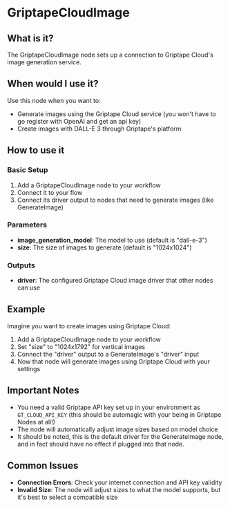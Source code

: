 # GriptapeCloudImage

## What is it?

The GriptapeCloudImage node sets up a connection to Griptape Cloud's image generation service.

## When would I use it?

Use this node when you want to:

- Generate images using the Griptape Cloud service (you won't have to go register with OpenAI and get an api key)
- Create images with DALL-E 3 through Griptape's platform

## How to use it

### Basic Setup

1. Add a GriptapeCloudImage node to your workflow
1. Connect it to your flow
1. Connect its driver output to nodes that need to generate images (like GenerateImage)

### Parameters

- **image_generation_model**: The model to use (default is "dall-e-3")
- **size**: The size of images to generate (default is "1024x1024")

### Outputs

- **driver**: The configured Griptape Cloud image driver that other nodes can use

## Example

Imagine you want to create images using Griptape Cloud:

1. Add a GriptapeCloudImage node to your workflow
1. Set "size" to "1024x1792" for vertical images
1. Connect the "driver" output to a GenerateImage's "driver" input
1. Now that node will generate images using Griptape Cloud with your settings

## Important Notes

- You need a valid Griptape API key set up in your environment as `GT_CLOUD_API_KEY` (this should be automagic with your being in Griptape Nodes at all!)
- The node will automatically adjust image sizes based on model choice
- It should be noted, this is the default driver for the GenerateImage node, and in fact should have no effect if plugged into that node.

## Common Issues

- **Connection Errors**: Check your internet connection and API key validity
- **Invalid Size**: The node will adjust sizes to what the model supports, but it's best to select a compatible size